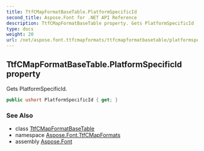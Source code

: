 ```yaml
---
title: TtfCMapFormatBaseTable.PlatformSpecificId
second_title: Aspose.Font for .NET API Reference
description: TtfCMapFormatBaseTable property. Gets PlatformSpecificId
type: docs
weight: 20
url: /net/aspose.font.ttfcmapformats/ttfcmapformatbasetable/platformspecificid/
---
```

## TtfCMapFormatBaseTable.PlatformSpecificId property

Gets PlatformSpecificId.

```csharp
public ushort PlatformSpecificId { get; }
```

### See Also

* class [TtfCMapFormatBaseTable](../)
* namespace [Aspose.Font.TtfCMapFormats](../../ttfcmapformatbasetable/)
* assembly [Aspose.Font](../../../)


